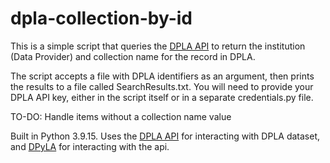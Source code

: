 # dpla-collection-by-id

This is a simple script that queries the [DPLA API](https://pro.dp.la/developers/api-codex) to return the institution (Data Provider) and collection name for the record in DPLA.

The script accepts a file with DPLA identifiers as an argument, then prints the results to a file called SearchResults.txt.  You will need to provide your DPLA API key, either in the script itself or in a separate credentials.py file.

TO-DO: Handle items without a collection name value

Built in Python 3.9.15. Uses the [DPLA API](https://pro.dp.la/developers/api-codex) for interacting with DPLA dataset, and [DPyLA](https://github.com/bibliotechy/DPyLA/blob/master/README.md) for interacting with the api.
